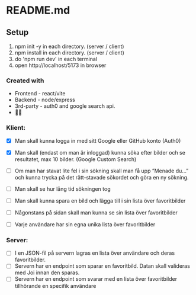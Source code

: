 # README.md

## Setup

1. npm init -y in each directory. (server / client)
2. npm install in each directory. (server / client)
3. do 'npm run dev' in each terminal
4. open http://localhost/5173 in browser

### Created with

- Frontend - react/vite
- Backend - node/express
- 3rd-party - auth0 and google search api.
- :banana::gorilla:

### Klient:

- [x] Man skall kunna logga in med sitt Google eller GitHub konto (Auth0)
- [x] Man skall (endast om man är inloggad) kunna söka efter bilder och se resultatet, max 10 bilder. (Google Custom Search)

- [ ] Om man har stavat lite fel i sin sökning skall man få upp ”Menade du...” och kunna trycka på det rätt-stavade sökordet och göra en ny sökning.

- [ ] Man skall se hur lång tid sökningen tog
- [ ] Man skall kunna spara en bild och lägga till i sin lista över favoritbilder
- [ ] Någonstans på sidan skall man kunna se sin lista över favoritbilder
- [ ] Varje användare har sin egna unika lista över favoritbilder
  
### Server: 

- [ ] I en JSON-fil på servern lagras en lista över användare och deras favoritbilder. 
- [ ] Servern har en endpoint som sparar en favoritbild. Datan skall valideras med Joi innan 
den sparas. 
- [ ] Servern har en endpoint som svarar med en lista över favoritbilder tillhörande en specifik användare
